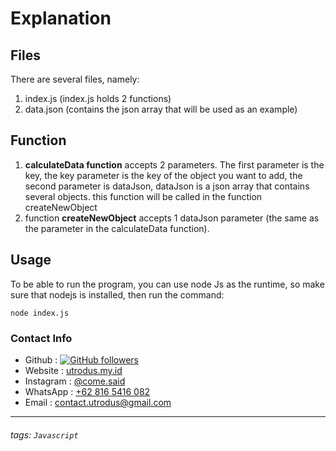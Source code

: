 # Explanation

## Files
There are several files, namely:
1. index.js (index.js holds 2 functions)
2. data.json (contains the json array that will be used as an example)


## Function
 1. **calculateData function** accepts 2 parameters. The first parameter is the key, the key parameter is the key of the object you want to add, the second parameter is dataJson, dataJson is a json array that contains several objects. this function will be called in the function createNewObject
 2. function **createNewObject** accepts 1 dataJson parameter (the same as the parameter in the calculateData function).  

## Usage
To be able to run the program, you can use node Js as the runtime, so make sure that nodejs is installed, then run the command:

    node index.js
    
### Contact Info
- Github : [![GitHub followers](https://img.shields.io/github/followers/utrodus.svg?style=social&label=Follow&maxAge=2592000)](https://github.com/utrodus?tab=followers) 
- Website : [utrodus.my.id](utrodus.my.id)
- Instagram : [@come.said](https://www.instagram.com/utrodus)
- WhatsApp : [+62 816 5416 082](https://wa.me/628165416082)
- Email : [contact.utrodus@gmail.com](mailto:contact.utrodus@gmail.com)

---

###### tags: `Javascript` 
